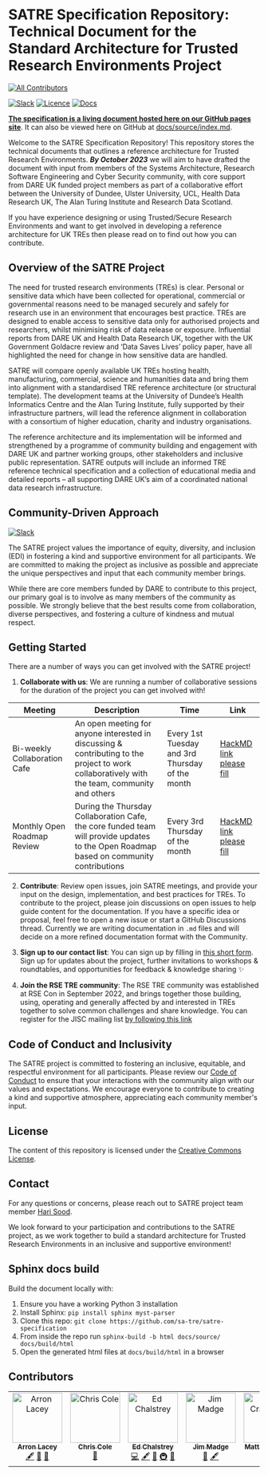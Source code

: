 # SATRE Specification Repository: Technical Document for the Standard Architecture for Trusted Research Environments Project

<!-- ALL-CONTRIBUTORS-BADGE:START - Do not remove or modify this section -->
[![All Contributors](https://img.shields.io/badge/all_contributors-7-orange.svg?style=flat-square)](#contributors-)
<!-- ALL-CONTRIBUTORS-BADGE:END -->
[![Slack](https://img.shields.io/badge/Slack-Join%20Our%20Channel-blue?logo=slack)](https://ukrse.slack.com/archives/rse-tre-wg)
[![Licence](https://img.shields.io/github/license/sa-tre/satre-specification)](https://github.com/sa-tre/satre-specification/blob/main/LICENSE.md)
[![Docs](https://github.com/sa-tre/satre-specification/actions/workflows/documentation.yml/badge.svg)](https://github.com/sa-tre/satre-specification/actions/workflows/documentation.yml)

**[The specification is a living document hosted here on our GitHub pages site](https://sa-tre.github.io/satre-specification/)**. It can also be viewed here on GitHub at [docs/source/index.md](docs/source/index.md).

Welcome to the SATRE Specification Repository!
This repository stores the technical documents that outlines a reference architecture for Trusted Research Environments.
***By October 2023*** we will aim to have drafted the document with input from members of the Systems Architecture, Research Software Engineering and Cyber Security community, with core support from DARE UK funded project members as part of a collaborative effort between the University of Dundee, Ulster University, UCL, Health Data Research UK, The Alan Turing Institute and Research Data Scotland.

If you have experience designing or using Trusted/Secure Research Environments and want to get involved in developing a reference architecture for UK TREs then please read on to find out how you can contribute.

## Overview of the SATRE Project
The need for trusted research environments (TREs) is clear.
Personal or sensitive data which have been collected for operational, commercial or governmental reasons need to be managed securely and safely for research use in an environment that encourages best practice.
TREs are designed to enable access to sensitive data only for authorised projects and researchers, whilst minimising risk of data release or exposure.
Influential reports from DARE UK and Health Data Research UK, together with the UK Government Goldacre review and ‘Data Saves Lives’ policy paper, have all highlighted the need for change in how sensitive data are handled.

SATRE will compare openly available UK TREs hosting health, manufacturing, commercial, science and humanities data and bring them into alignment with a standardised TRE reference architecture (or structural template).
The development teams at the University of Dundee’s Health Informatics Centre and the Alan Turing Institute, fully supported by their infrastructure partners, will lead the reference alignment in collaboration with a consortium of higher education, charity and industry organisations.

The reference architecture and its implementation will be informed and strengthened by a programme of community building and engagement with DARE UK and partner working groups, other stakeholders and inclusive public representation.
SATRE outputs will include an informed TRE reference technical specification and a collection of educational media and detailed reports – all supporting DARE UK’s aim of a coordinated national data research infrastructure.

## Community-Driven Approach

[![Slack](https://img.shields.io/badge/Slack-Join%20Our%20Channel-blue?logo=slack)](https://ukrse.slack.com/archives/rse-tre-wg)

The SATRE project values the importance of equity, diversity, and inclusion (EDI) in fostering a kind and supportive environment for all participants.
We are committed to making the project as inclusive as possible and appreciate the unique perspectives and input that each community member brings.

While there are core members funded by DARE to contribute to this project, our primary goal is to involve as many members of the community as possible.
We strongly believe that the best results come from collaboration, diverse perspectives, and fostering a culture of kindness and mutual respect.

## Getting Started
There are a number of ways you can get involved with the SATRE project!

1. **Collaborate with us**: We are running a number of collaborative sessions for the duration of the project you can get involved with!

| Meeting | Description | Time | Link
|----------|----------|----------|----------|
| Bi-weekly Collaboration Cafe  | An open meeting for anyone interested in discussing & contributing to the project to work collaboratively with the team, community and others  | Every 1st Tuesday and 3rd Thursday of the month |[HackMD link please fill]()|
| Monthly Open Roadmap Review  | During the Thursday Collaboration Cafe, the core funded team will provide updates to the Open Roadmap based on community contributions  | Every 3rd Thursday of the month  |[HackMD link please fill]()|


2. **Contribute**: Review open issues, join SATRE meetings, and provide your input on the design, implementation, and best practices for TREs. To contribute to the project, please join discussions on open issues to help guide content for the documentation.
If you have a specific idea or proposal, feel free to open a new issue or start a GitHub Discussions thread.
Currently we are writing documentation in `.md` files and will decide on a more refined documentation format with the Community.
3. **Sign up to our contact list**: You can sign up by filling in [this short form](https://forms.office.com/e/FuFyNGx3hw).
Sign up for updates about the project, further invitations to workshops & roundtables, and opportunities for feedback & knowledge sharing :sparkles:

4. **Join the RSE TRE community**: The RSE TRE community was established at RSE Con in September 2022, and brings together those building, using, operating and generally affected by and interested in TREs together to solve common challenges and share knowledge. You can register for the JISC mailing list [by following this link](https://www.jiscmail.ac.uk/cgi-bin/wa-jisc.exe?SUBED1=RSE-TRE-COMM&A=1)
## Code of Conduct and Inclusivity
The SATRE project is committed to fostering an inclusive, equitable, and respectful environment for all participants.
Please review our [Code of Conduct](CODE_OF_CONDUCT.md) to ensure that your interactions with the community align with our values and expectations.
We encourage everyone to contribute to creating a kind and supportive atmosphere, appreciating each community member's input.

## License
The content of this repository is licensed under the [Creative Commons License](LICENSE.md).

## Contact
For any questions or concerns, please reach out to SATRE project team member [Hari Sood](mailto:hsood@turing.ac.uk).

We look forward to your participation and contributions to the SATRE project, as we work together to build a standard architecture for Trusted Research Environments in an inclusive and supportive environment!

## Sphinx docs build
Build the document locally with:
1. Ensure you have a working Python 3 installation
2. Install Sphinx: `pip install sphinx myst-parser`
3. Clone this repo: `git clone https://github.com/sa-tre/satre-specification`
4. From inside the repo run `sphinx-build -b html docs/source/ docs/build/html`
5. Open the generated html files at `docs/build/html` in a browser

## Contributors

<!-- ALL-CONTRIBUTORS-LIST:START - Do not remove or modify this section -->
<!-- prettier-ignore-start -->
<!-- markdownlint-disable -->
<table>
  <tbody>
    <tr>
      <td align="center" valign="top" width="14.28%"><a href="https://github.com/arronlacey"><img src="https://avatars.githubusercontent.com/u/4941299?v=4?s=100" width="100px;" alt="Arron Lacey"/><br /><sub><b>Arron Lacey</b></sub></a><br /><a href="#content-arronlacey" title="Content">🖋</a> <a href="#ideas-arronlacey" title="Ideas, Planning, & Feedback">🤔</a> <a href="https://github.com/sa-tre/satre-specification/pulls?q=is%3Apr+reviewed-by%3Aarronlacey" title="Reviewed Pull Requests">👀</a></td>
      <td align="center" valign="top" width="14.28%"><a href="https://www.dundee.ac.uk/people/christian-cole"><img src="https://avatars.githubusercontent.com/u/6098785?v=4?s=100" width="100px;" alt="Chris Cole"/><br /><sub><b>Chris Cole</b></sub></a><br /><a href="#ideas-drchriscole" title="Ideas, Planning, & Feedback">🤔</a></td>
      <td align="center" valign="top" width="14.28%"><a href="http://edchalstrey.com/"><img src="https://avatars.githubusercontent.com/u/5486164?v=4?s=100" width="100px;" alt="Ed Chalstrey"/><br /><sub><b>Ed Chalstrey</b></sub></a><br /><a href="https://github.com/sa-tre/satre-specification/commits?author=edwardchalstrey1" title="Code">💻</a> <a href="#content-edwardchalstrey1" title="Content">🖋</a> <a href="#ideas-edwardchalstrey1" title="Ideas, Planning, & Feedback">🤔</a> <a href="#infra-edwardchalstrey1" title="Infrastructure (Hosting, Build-Tools, etc)">🚇</a> <a href="https://github.com/sa-tre/satre-specification/pulls?q=is%3Apr+reviewed-by%3Aedwardchalstrey1" title="Reviewed Pull Requests">👀</a></td>
      <td align="center" valign="top" width="14.28%"><a href="https://github.com/JimMadge"><img src="https://avatars.githubusercontent.com/u/23616154?v=4?s=100" width="100px;" alt="Jim Madge"/><br /><sub><b>Jim Madge</b></sub></a><br /><a href="#ideas-JimMadge" title="Ideas, Planning, & Feedback">🤔</a> <a href="#content-JimMadge" title="Content">🖋</a></td>
      <td align="center" valign="top" width="14.28%"><a href="https://github.com/craddm"><img src="https://avatars.githubusercontent.com/u/5796417?v=4?s=100" width="100px;" alt="Matt Craddock"/><br /><sub><b>Matt Craddock</b></sub></a><br /><a href="#ideas-craddm" title="Ideas, Planning, & Feedback">🤔</a> <a href="https://github.com/sa-tre/satre-specification/pulls?q=is%3Apr+reviewed-by%3Acraddm" title="Reviewed Pull Requests">👀</a></td>
      <td align="center" valign="top" width="14.28%"><a href="http://www.flickr.com/photos/manicstreetpreacher/"><img src="https://avatars.githubusercontent.com/u/1644105?v=4?s=100" width="100px;" alt="Simon Li"/><br /><sub><b>Simon Li</b></sub></a><br /><a href="#content-manics" title="Content">🖋</a> <a href="#ideas-manics" title="Ideas, Planning, & Feedback">🤔</a> <a href="https://github.com/sa-tre/satre-specification/pulls?q=is%3Apr+reviewed-by%3Amanics" title="Reviewed Pull Requests">👀</a></td>
      <td align="center" valign="top" width="14.28%"><a href="https://github.com/harisood"><img src="https://avatars.githubusercontent.com/u/67151373?v=4?s=100" width="100px;" alt="harisood"/><br /><sub><b>harisood</b></sub></a><br /><a href="#content-harisood" title="Content">🖋</a> <a href="#ideas-harisood" title="Ideas, Planning, & Feedback">🤔</a> <a href="https://github.com/sa-tre/satre-specification/pulls?q=is%3Apr+reviewed-by%3Aharisood" title="Reviewed Pull Requests">👀</a></td>
    </tr>
  </tbody>
</table>

<!-- markdownlint-restore -->
<!-- prettier-ignore-end -->

<!-- ALL-CONTRIBUTORS-LIST:END -->
